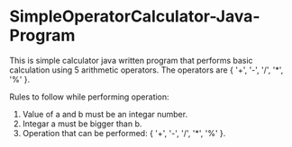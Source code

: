 # SimpleOperatorCalculator-Java-Program
This is simple calculator java written program that performs basic calculation using 5 arithmetic operators.
The operators are  { '+',   '-',   '/',   '*',   '%' }.

Rules to follow while performing operation: 
 1. Value of a and b must be an integar number. 
 2. Integar a must be bigger than b.
 3. Operation that can be performed:  { '+',   '-',   '/',   '*',   '%' }.
